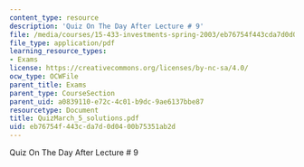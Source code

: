 ```yaml
---
content_type: resource
description: 'Quiz On The Day After Lecture # 9'
file: /media/courses/15-433-investments-spring-2003/eb76754f443cda7d0d0400b75351ab2d_QuizMarch_5_solutions.pdf
file_type: application/pdf
learning_resource_types:
- Exams
license: https://creativecommons.org/licenses/by-nc-sa/4.0/
ocw_type: OCWFile
parent_title: Exams
parent_type: CourseSection
parent_uid: a0839110-e72c-4c01-b9dc-9ae6137bbe87
resourcetype: Document
title: QuizMarch_5_solutions.pdf
uid: eb76754f-443c-da7d-0d04-00b75351ab2d
---
```

Quiz On The Day After Lecture # 9